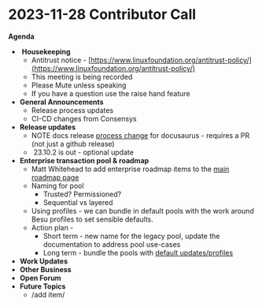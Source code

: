 # 2023-11-28 Contributor Call

**Agenda**

-  **Housekeeping**
  - Antitrust notice - [https://www.linuxfoundation.org/antitrust-policy/](https://www.linuxfoundation.org/antitrust-policy/)
  - This meeting is being recorded
  - Please Mute unless speaking
  - If you have a question use the raise hand feature
- **General Announcements**
  - Release process updates
  - CI-CD changes from Consensys
- **Release updates**
  - NOTE docs release [process change](https://lf-hyperledger.atlassian.net/wiki/display/BESU/Documentation+release+process) for docusaurus - requires a PR (not just a github release)
  -  23.10.2 is out - optional update 
- **Enterprise transaction pool & roadmap**
  - Matt Whitehead to add enterprise roadmap items to the [main roadmap page](../../../../besu/besu-roadmap-planning.md)
  - Naming for pool
    - Trusted? Permissioned? 
    - Sequential vs layered
  - Using profiles - we can bundle in default pools with the work around Besu profiles to set sensible defaults. 
  - Action plan - 
    - Short term - new name for the legacy pool, update the documentation to address pool use-cases 
    - Long term - bundle the pools with [default updates/profiles](https://github.com/hyperledger/besu/issues/5721) 
- **Work Updates**
- **Other Business**
- **Open Forum**
- **Future Topics**
  - /add item/